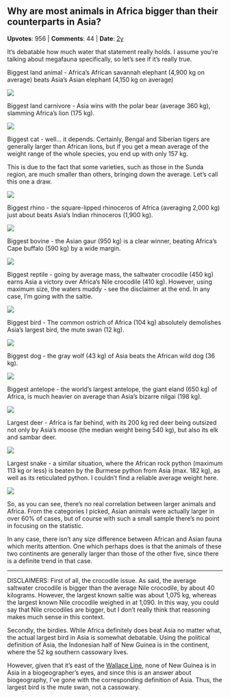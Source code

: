 ## Why are most animals in Africa bigger than their counterparts in Asia?
    
**Upvotes**: 956 | **Comments**: 44 | **Date**: [2y](https://www.quora.com/Why-are-most-animals-in-Africa-bigger-than-their-counterparts-in-Asia/answer/Gary-Meaney)

It’s debatable how much water that statement really holds. I assume you’re talking about megafauna specifically, so let’s see if it’s really true.

Biggest land animal \- Africa’s African savannah elephant (4,900 kg on average) beats Asia’s Asian elephant (4,150 kg on average)

![](https://qph.fs.quoracdn.net/main-qimg-7089fc732170f679b831015a465c3562-lq)

Biggest land carnivore \- Asia wins with the polar bear (average 360 kg), slamming Africa’s lion (175 kg).

![](https://qph.fs.quoracdn.net/main-qimg-4b132473acf960e14476d9d5286e2062-lq)

Biggest cat \- well… it depends. Certainly, Bengal and Siberian tigers are generally larger than African lions, but if you get a mean average of the weight range of the whole species, you end up with only 157 kg.

This is due to the fact that some varieties, such as those in the Sunda region, are much smaller than others, bringing down the average. Let’s call this one a draw.

![](https://qph.fs.quoracdn.net/main-qimg-0233e98d24f758b3fbfbd8edd3ec66f4-lq)

Biggest rhino \- the square-lipped rhinoceros of Africa (averaging 2,000 kg) just about beats Asia’s Indian rhinoceros (1,900 kg).

![](https://qph.fs.quoracdn.net/main-qimg-e7546805713c2f9128068bcee939da77-lq)

Biggest bovine \- the Asian gaur (950 kg) is a clear winner, beating Africa’s Cape buffalo (590 kg) by a wide margin.

![](https://qph.fs.quoracdn.net/main-qimg-ea502c799e2ca7720639b6b475bf7a38-lq)

Biggest reptile \- going by average mass, the saltwater crocodile (450 kg) earns Asia a victory over Africa’s Nile crocodile (410 kg). However, using maximum size, the waters muddy - see the disclaimer at the end. In any case, I’m going with the saltie.

![](https://qph.fs.quoracdn.net/main-qimg-f9d8fe52d04301d758464dad5c7c5432-lq)

Biggest bird \- The common ostrich of Africa (104 kg) absolutely demolishes Asia’s largest bird, the mute swan (12 kg).

![](https://qph.fs.quoracdn.net/main-qimg-75a06fe4f717ecd6f45e0e8d35efcf28-lq)

Biggest dog \- the gray wolf (43 kg) of Asia beats the African wild dog (36 kg).

![](https://qph.fs.quoracdn.net/main-qimg-5b8af65ce1566233c5caa7b0eb467565-lq)

Biggest antelope \- the world’s largest antelope, the giant eland (650 kg) of Africa, is much heavier on average than Asia’s bizarre nilgai (198 kg).

![](https://qph.fs.quoracdn.net/main-qimg-f374138cbbcad99ba3a8eca6407d4fdf-lq)

Largest deer \- Africa is far behind, with its 200 kg red deer being outsized not only by Asia’s moose (the median weight being 540 kg), but also its elk and sambar deer.

![](https://qph.fs.quoracdn.net/main-qimg-481321b8b211a64dfe96f43b2fc772ca-lq)

Largest snake \- a similar situation, where the African rock python (maximum 113 kg or less) is beaten by the Burmese python from Asia (max. 182 kg), as well as its reticulated python. I couldn’t find a reliable average weight here.

![](https://qph.fs.quoracdn.net/main-qimg-5aa53c999e062dac02fb836be349580a-lq)

So, as you can see, there’s no real correlation between larger animals and Africa. From the categories I picked, Asian animals were actually larger in over 60% of cases, but of course with such a small sample there’s no point in focusing on the statistic.

In any case, there isn’t any size difference between African and Asian fauna which merits attention. One which perhaps does is that the animals of these two continents are generally larger than those of the other five, since there is a definite trend in that case.

* * *

DISCLAIMERS: First of all, the crocodile issue. As said, the average saltwater crocodile is bigger than the average Nile crocodile, by about 40 kilograms. However, the largest known saltie was about 1,075 kg, whereas the largest known Nile crocodile weighed in at 1,090. In this way, you could say that Nile crocodiles are bigger, but I don’t really think that reasoning makes much sense in this context.

Secondly, the birdies. While Africa definitely does beat Asia no matter what, the actual largest bird in Asia is somewhat debatable. Using the political definition of Asia, the Indonesian half of New Guinea is in the continent, where the 52 kg southern cassowary lives.

However, given that it’s east of the [Wallace Line](https://en.wikipedia.org/wiki/Wallace_Line "en.wikipedia.org"), none of New Guinea is in Asia in a biogeographer’s eyes, and since this is an answer about biogeography, I’ve gone with the corresponding definition of Asia. Thus, the largest bird is the mute swan, not a cassowary.

